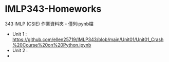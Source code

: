 # IMLP343-Homeworks
343 IMLP (CSIE) 作業資料夾 - 僅列ipynb檔

* Unit 1 : https://github.com/ellen25719/IMLP343/blob/main/Unit01/Unit01_Crash%20Course%20on%20Python.ipynb
* Unit 2 : 
* 
